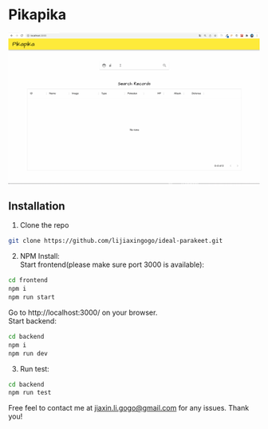# Pikapika

<p align="center">
  <img src="https://github.com/lijiaxingogo/ideal-parakeet/blob/main/gif/demo.gif" />
</p>

## Installation

1. Clone the repo

```sh
git clone https://github.com/lijiaxingogo/ideal-parakeet.git
```

2. NPM Install: <br/>
   Start frontend(please make sure port 3000 is available):

```sh
cd frontend
npm i
npm run start
```

Go to http://localhost:3000/ on your browser.<br/>
Start backend:

```sh
cd backend
npm i
npm run dev
```

3. Run test:

```sh
cd backend
npm run test
```

Free feel to contact me at jiaxin.li.gogo@gmail.com for any issues. Thank you!
